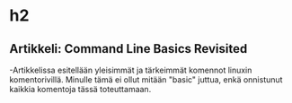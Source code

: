 # h2

## Artikkeli: Command Line Basics Revisited
-Artikkelissa esitellään yleisimmät ja tärkeimmät komennot linuxin komentorivillä. Minulle tämä ei ollut mitään "basic" juttua, enkä onnistunut kaikkia komentoja tässä toteuttamaan.
